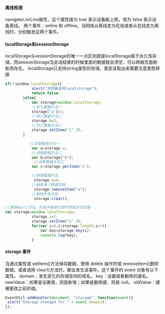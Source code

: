 #### 离线检测

navigator.onLine属性，这个属性值为 true 表示设备能上网，值为 false 表示设备离线。
两个事件：online 和 offline。当网络从离线变为在线或者从在线变为离线时，分别触发这两个事件。

#### localStorage和sessionStorage

localStorage与sessionStorage的唯一一点区别就是localStorage属于永久性存储，而sessionStorage当会话结束的时候里面的数据就会清空，可以跨越页面刷新而存在。
localStorage只支持string类型的存储，类型读取出来需要注意类型转换

```js
if(！window.localStorage){
            alert("浏览器支持localstorage");
            return false;
        }else{
            var storage=window.localStorage;
            //写入数据方法一
            storage["a"]=1;
            //写入数据方法二
            storage.b=2;
            //写入数据方法三
            storage.setItem("c",3);
        }
```
```javascript
           //读取数据方法一
            var a=storage.a;
            //读取数据方法二
            var b=storage["b"];
             //读取数据方法三
            var c=storage.getItem("c");
```
```javascript
            //修改数据方法
             storage.a=4;
            //删除单个数据字段
             storage.removeItem("a");
            //删除所有字段
             storage.clear();
```
```javascript
//使用key()方法，向其中输索引即可获取对应的键
var storage=window.localStorage;
            storage.a=1;
            storage.setItem("c",3);
            for(var i=0;i<storage.length;i++){
                var key=storage.key(i);
                console.log(key);
            }
```
#### storage 事件

当通过属性或 setItem()方法保存数据，使用 delete 操作符或 removeItem()删除数据，或者调用 clear()方法时，都会发生该事件。这个事件的 event 对象有以下属性。
domain：发生变化的存储空间的域名。
key：设置或者删除的键名。
newValue：如果是设置值，则是新值；如果是删除键，则是 null。
oldValue：键被更改之前的值。

```javascript
EventUtil.addHandler(document, "storage", function(event){ 
 alert("Storage changed for " + event.domain); 
});
```